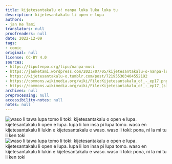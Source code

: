 ```yaml
---
title: kijetesantakalu o! nanpa luka luka luka tu
description: kijetesantakalu li open e lupa
authors:
- jan Ke Tami
translators: null
proofreaders: null
date: 2022-12-09
tags:
- comic
original: null
license: CC-BY 4.0
sources:
- https://liputenpo.org/lipu/nanpa-musi
- https://janketami.wordpress.com/2023/07/05/kijetesantakalu-o-nanpa-luka-luka-luka-tu/
- https://kijetesantakalu-o.tumblr.com/post/721955303404552192
- https://commons.wikimedia.org/wiki/File:Kijetesantakalu_o!_-_ep17.png
- https://commons.wikimedia.org/wiki/File:Kijetesantakalu_o!_-_ep17_(sitelen_pona).png
archives: null
preprocessing: null
accessibility-notes: null
notes: null
---
```


![waso li tawa lupa tomo li toki: kijetesantakalu o open e lupa. kijetesantakalu li open e lupa. lupa li lon insa pi lupa tomo. waso en kijetesantakalu li lukin e kijetesantakalu e waso. waso li toki: pona, ni la mi tu li ken toki](https://upload.wikimedia.org/wikipedia/commons/e/e9/Kijetesantakalu_o%21_-_ep17.png)
![waso li tawa lupa tomo li toki: kijetesantakalu o open e lupa. kijetesantakalu li open e lupa. lupa li lon insa pi lupa tomo. waso en kijetesantakalu li lukin e kijetesantakalu e waso. waso li toki: pona, ni la mi tu li ken toki](https://upload.wikimedia.org/wikipedia/commons/8/89/Kijetesantakalu_o%21_-_ep17_%28sitelen_pona%29.png)